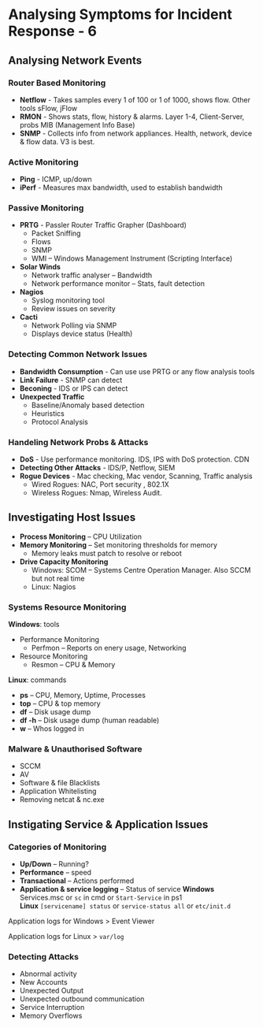 # Analysing Symptoms for Incident Response - 6

## Analysing Network Events

### Router Based Monitoring 
 - **Netflow** - Takes samples every 1 of 100 or 1 of 1000, shows flow. Other tools sFlow, jFlow
 - **RMON** - Shows stats, flow, history & alarms. Layer 1-4, Client-Server, probs MIB (Management Info Base)
 - **SNMP** - Collects info from network appliances. Health, network, device & flow data. V3 is best.
 
### Active Monitoring
 - **Ping** - ICMP, up/down
 - **iPerf** - Measures max bandwidth, used to establish bandwidth
 
### Passive Monitoring
 - **PRTG** - Passler Router Traffic Grapher (Dashboard)
    - Packet Sniffing
    - Flows
    - SNMP
    - WMI – Windows Management Instrument (Scripting Interface) 
- **Solar Winds** 
    - Network traffic analyser – Bandwidth
    - Network performance monitor – Stats, fault detection
- **Nagios** 
    - Syslog monitoring tool
    - Review issues on severity 
- **Cacti** 
    - Network Polling via SNMP
    - Displays device status (Health) 
    
### Detecting Common Network Issues

 - **Bandwidth Consumption** - Can use use PRTG or any flow analysis tools
 - **Link Failure** - SNMP can detect
 - **Beconing** - IDS or IPS can detect
 - **Unexpected Traffic** 
   - Baseline/Anomaly based detection
   - Heuristics
   - Protocol Analysis

### Handeling Network Probs & Attacks

 - **DoS** - Use performance monitoring. IDS, IPS with DoS protection. CDN
 - **Detecting Other Attacks** - IDS/P, Netflow, SIEM
 - **Rogue Devices** - Mac checking, Mac vendor, Scanning, Traffic analysis 
   -  Wired Rogues: NAC, Port security , 802.1X
   -  Wireless Rogues: Nmap, Wireless Audit.
   
## Investigating Host Issues

 - **Process Monitoring** – CPU Utilization 
 - **Memory Monitoring** – Set monitoring thresholds for memory
    - Memory leaks must patch to resolve or reboot 
- **Drive Capacity Monitoring**
   - Windows: SCOM – Systems Centre Operation Manager. Also SCCM but not real time
   - Linux: Nagios
   
### Systems Resource Monitoring 

**Windows**: tools

 - Performance Monitoring
   - Perfmon – Reports on enery usage, Networking
 - Resource Monitoring
   - Resmon – CPU & Memory 
   
**Linux**: commands

 - **ps** – CPU, Memory, Uptime, Processes
 - **top** – CPU & top memory
 - **df** – Disk usage dump
 - **df -h** – Disk usage dump (human readable)
 - **w** – Whos logged in
 
### Malware & Unauthorised Software  

 -	SCCM
 -	AV
 -	Software & file Blacklists
 -	Application Whitelisting
 -	Removing netcat & nc.exe

## Instigating Service & Application Issues
### Categories of Monitoring
 - **Up/Down** – Running?
 - **Performance** – speed
 - **Transactional** – Actions performed
 - **Application & service logging** – Status of service
**Windows** Services.msc or <code>sc</code> in cmd or <code>Start-Service</code> in ps1  
**Linux** <code>[servicename] status</code> or <code>service-status all</code> or <code>etc/init.d</code>  

Application logs for Windows > Event Viewer  

Application logs for Linux > <code>var/log</code>

### Detecting Attacks
 - Abnormal activity
 - New Accounts
 - Unexpected Output
 - Unexpected outbound communication 
 - Service Interruption 
 - Memory Overflows

